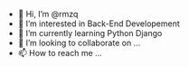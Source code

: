 - 👋 Hi, I’m @rmzq
- 👀 I’m interested in Back-End Developement
- 🌱 I’m currently learning Python Django
- 💞️ I’m looking to collaborate on ...
- 📫 How to reach me ...

<!---
rmzq/rmzq is a ✨ special ✨ repository because its `README.md` (this file) appears on your GitHub profile.
You can click the Preview link to take a look at your changes.
--->
